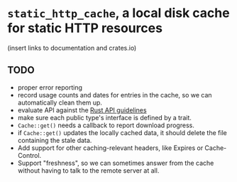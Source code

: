 `static_http_cache`, a local disk cache for static HTTP resources
=================================================================

(insert links to documentation and crates.io)

TODO
----

  - proper error reporting
  - record usage counts and dates for entries in the cache, so we can
    automatically clean them up.
  - evaluate API against the [Rust API guidelines][rapig]
  - make sure each public type's interface is defined by a trait.
  - `Cache::get()` needs a callback to report download progress.
  - if `Cache::get()` updates the locally cached data, it should
    delete the file containing the stale data.
  - Add support for other caching-relevant headers, like Expires
    or Cache-Control.
  - Support "freshness", so we can sometimes answer from the cache
    without having to talk to the remote server at all.
    
[rapig]: https://rust-lang-nursery.github.io/api-guidelines/
